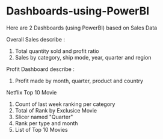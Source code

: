 # Dashboards-using-PowerBI
Here are 2 Dashboards (using PowerBI) based on Sales Data

Overall Sales describe : 

1) Total quantity sold and profit ratio
2) Sales by category, ship mode, year, quarter and region


Profit Dashboard describe :

1) Profit made by month, quarter, product and country


Netflix Top 10 Movie

1) Count of last week ranking per category
2) Total of Rank by Exclusice Movie
3) Slicer named "Quarter"
4) Rank per type and month
5) List of Top 10 Movies
  
